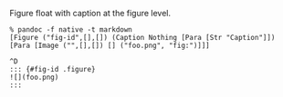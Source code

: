 Figure float with caption at the figure level.

```
% pandoc -f native -t markdown
[Figure ("fig-id",[],[]) (Caption Nothing [Para [Str "Caption"]]) [Para [Image ("",[],[]) [] ("foo.png", "fig:")]]]

^D
::: {#fig-id .figure}
![](foo.png)
:::
```
